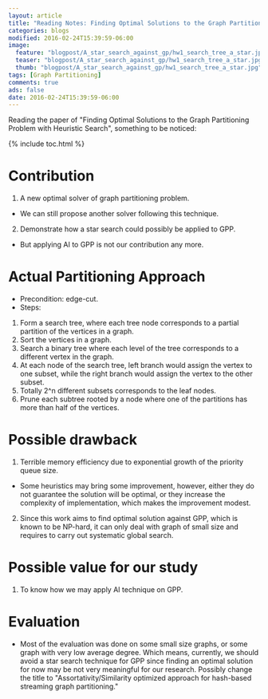 ```yaml
---
layout: article
title: "Reading Notes: Finding Optimal Solutions to the Graph Partitioning Problem with Heuristic Search"
categories: blogs
modified: 2016-02-24T15:39:59-06:00
image:
  feature: "blogpost/A_star_search_against_gp/hw1_search_tree_a_star.jpg"
  teaser: "blogpost/A_star_search_against_gp/hw1_search_tree_a_star.jpg"
  thumb: "blogpost/A_star_search_against_gp/hw1_search_tree_a_star.jpg"
tags: [Graph Partitioning]
comments: true
ads: false
date: 2016-02-24T15:39:59-06:00
---
```


Reading the paper of "Finding Optimal Solutions to the Graph Partitioning Problem with Heuristic Search", something to be noticed:

{% include toc.html %}

# Contribution
1. A new optimal solver of graph partitioning problem.
  * We can still propose another solver following this technique.
2. Demonstrate how a star search could possibly be applied to GPP.
  * But applying AI to GPP is not our contribution any more.

# Actual Partitioning Approach
* Precondition: edge-cut.
* Steps:
1. Form a search tree, where each tree node corresponds to a partial partition of the vertices in a graph.
2. Sort the vertices in a graph.
3. Search a binary tree where each level of the tree corresponds to a different vertex in the graph.
4. At each node of the search tree, left branch would assign the vertex to one subset, while the right branch would assign the vertex to the other subset.
5. Totally 2^n different subsets corresponds to the leaf nodes.
6. Prune each subtree rooted by a node where one of the partitions has more than half of the vertices.

# Possible drawback
1. Terrible memory efficiency due to exponential growth of the priority queue size.
  * Some heuristics may bring some improvement, however, either they do not guarantee the solution will be optimal, or they increase the complexity of implementation, which makes the improvement modest.
2. Since this work aims to find optimal solution against GPP, which is known to be NP-hard, it can only deal with graph of small size and requires to carry out systematic global search.

# Possible value for our study
1. To know how we may apply AI technique on GPP.

# Evaluation
* Most of the evaluation was done on some small size graphs, or some graph with very low average degree. Which means, currently, we should avoid a star search technique for GPP since finding an optimal solution for now may be not very meaningful for our research. Possibly change the title to "Assortativity/Similarity optimized approach for hash-based streaming graph partitioning."
